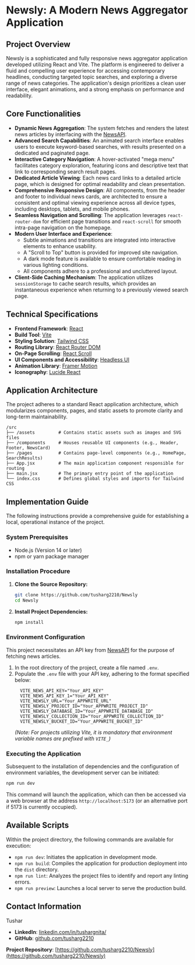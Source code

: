 # Newsly: A Modern News Aggregator Application

## Project Overview

Newsly is a sophisticated and fully responsive news aggregator application developed utilizing React and Vite. The platform is engineered to deliver a fluid and compelling user experience for accessing contemporary headlines, conducting targeted topic searches, and exploring a diverse range of news categories. The application's design prioritizes a clean user interface, elegant animations, and a strong emphasis on performance and readability.

## Core Functionalities

* **Dynamic News Aggregation**: The system fetches and renders the latest news articles by interfacing with the [NewsAPI](https://newsapi.org/).
* **Advanced Search Capabilities**: An animated search interface enables users to execute keyword-based searches, with results presented on a dedicated and paginated page.
* **Interactive Category Navigation**: A hover-activated "mega menu" facilitates category exploration, featuring icons and descriptive text that link to corresponding search result pages.
* **Dedicated Article Viewing**: Each news card links to a detailed article page, which is designed for optimal readability and clean presentation.
* **Comprehensive Responsive Design**: All components, from the header and footer to individual news cards, are architected to ensure a consistent and optimal viewing experience across all device types, including desktops, tablets, and mobile phones.
* **Seamless Navigation and Scrolling**: The application leverages `react-router-dom` for efficient page transitions and `react-scroll` for smooth intra-page navigation on the homepage.
* **Modern User Interface and Experience**:
    * Subtle animations and transitions are integrated into interactive elements to enhance usability.
    * A "Scroll to Top" button is provided for improved site navigation.
    * A dark mode feature is available to ensure comfortable reading in various lighting conditions.
    * All components adhere to a professional and uncluttered layout.
* **Client-Side Caching Mechanism**: The application utilizes `sessionStorage` to cache search results, which provides an instantaneous experience when returning to a previously viewed search page.

## Technical Specifications

* **Frontend Framework**: [React](https://reactjs.org/)
* **Build Tool**: [Vite](https://vitejs.dev/)
* **Styling Solution**: [Tailwind CSS](https://tailwindcss.com/)
* **Routing Library**: [React Router DOM](https://reactrouter.com/)
* **On-Page Scrolling**: [React Scroll](https://github.com/fisshy/react-scroll)
* **UI Components and Accessibility**: [Headless UI](https://headlessui.com/)
* **Animation Library**: [Framer Motion](https://www.framer.com/motion/)
* **Iconography**: [Lucide React](https://lucide.dev/)

## Application Architecture

The project adheres to a standard React application architecture, which modularizes components, pages, and static assets to promote clarity and long-term maintainability.

```
/src
├── /assets         # Contains static assets such as images and SVG files
├── /components     # Houses reusable UI components (e.g., Header, Footer, NewsCard)
├── /pages          # Contains page-level components (e.g., HomePage, SearchResults)
├── App.jsx         # The main application component responsible for routing
├── main.jsx        # The primary entry point of the application
└── index.css       # Defines global styles and imports for Tailwind CSS
```

## Implementation Guide

The following instructions provide a comprehensive guide for establishing a local, operational instance of the project.

### System Prerequisites

* Node.js (Version 14 or later)
* npm or yarn package manager

### Installation Procedure

1.  **Clone the Source Repository:**
    ```bash
    git clone https://github.com/tusharg2210/Newsly
    cd Newsly
    ```
2.  **Install Project Dependencies:**
    ```bash
    npm install
    ```

### Environment Configuration

This project necessitates an API key from [NewsAPI](https://newsapi.org/) for the purpose of fetching news articles.

1.  In the root directory of the project, create a file named `.env`.
2.  Populate the `.env` file with your API key, adhering to the format specified below:
    ```env
      VITE_NEWS_API_KEY="Your_API_KEY"
      VITE_NEWS_API_KEY_1="Your_API_KEY"
      VITE_NEWSLY_URL="Your_APPWRITE_URL"
      VITE_NEWSLY_PROJECT_ID="Your_APPWRITE_PROJECT_ID"
      VITE_NEWSLY_DATABASE_ID="Your_APPWRITE_DATABASE_ID"
      VITE_NEWSLY_COLLECTION_ID="Your_APPWRITE_COLLECTION_ID"
      VITE_NEWSLY_BUCKET_ID="Your_APPWRITE_BUCKET_ID"
    ```
    *(Note: For projects utilizing Vite, it is mandatory that environment variable names are prefixed with `VITE_`)*

### Executing the Application

Subsequent to the installation of dependencies and the configuration of environment variables, the development server can be initiated:

```bash
npm run dev
```

This command will launch the application, which can then be accessed via a web browser at the address `http://localhost:5173` (or an alternative port if 5173 is currently occupied).

## Available Scripts

Within the project directory, the following commands are available for execution:

* `npm run dev`: Initiates the application in development mode.
* `npm run build`: Compiles the application for production deployment into the `dist` directory.
* `npm run lint`: Analyzes the project files to identify and report any linting errors.
* `npm run preview`: Launches a local server to serve the production build.

## Contact Information

Tushar
* **LinkedIn**: [linkedin.com/in/tushargnita/](https://www.linkedin.com/in/tushargnita/)
* **GitHub**: [github.com/tusharg2210](https://github.com/tusharg2210)

**Project Repository**: [https://github.com/tusharg2210/Newsly](https://github.com/tusharg2210/Newsly)
